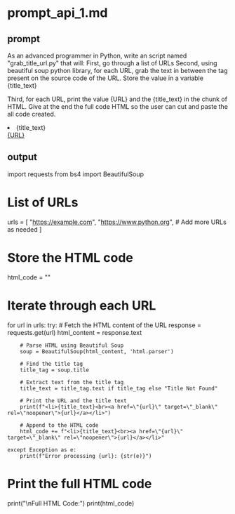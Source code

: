 # prompt_api_1.md

## prompt
As an advanced programmer in Python, write an script named "grab_title_url.py" that will: 
First, go through a list of URLs 
Second, using beautiful soup python library, for each URL, grab the text in between the tag <title>...</title> present on the source code of the URL. Store the value in a variable {title_text}

Third, for each URL, print the value {URL} and the {title_text} in  the chunk of HTML. Give at the end the full code HTML so the user can cut and paste the all code created.
<li>{title_text}<br><a href="{URL}" target="_blank" rel="noopener">{URL}</a></li>

## output

import requests
from bs4 import BeautifulSoup

# List of URLs
urls = [
    "https://example.com",
    "https://www.python.org",
    # Add more URLs as needed
]

# Store the HTML code
html_code = ""

# Iterate through each URL
for url in urls:
    try:
        # Fetch the HTML content of the URL
        response = requests.get(url)
        html_content = response.text

        # Parse HTML using Beautiful Soup
        soup = BeautifulSoup(html_content, 'html.parser')

        # Find the title tag
        title_tag = soup.title

        # Extract text from the title tag
        title_text = title_tag.text if title_tag else "Title Not Found"

        # Print the URL and the title text
        print(f"<li>{title_text}<br><a href=\"{url}\" target=\"_blank\" rel=\"noopener\">{url}</a></li>")

        # Append to the HTML code
        html_code += f"<li>{title_text}<br><a href=\"{url}\" target=\"_blank\" rel=\"noopener\">{url}</a></li>"

    except Exception as e:
        print(f"Error processing {url}: {str(e)}")

# Print the full HTML code
print("\nFull HTML Code:")
print(html_code)

